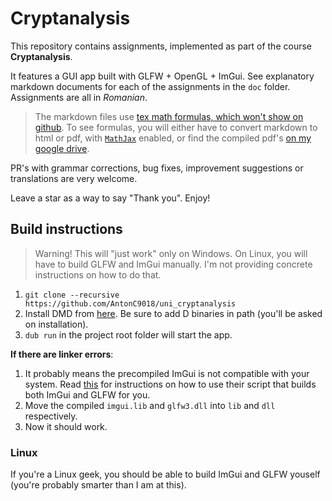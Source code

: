 # Cryptanalysis

This repository contains assignments, implemented as part of the course **Cryptanalysis**.

It features a GUI app built with GLFW + OpenGL + ImGui. See explanatory markdown documents for each of the assignments in the `doc` folder. Assignments are all in *Romanian*.

> The markdown files use [tex math formulas, which won't show on github](https://stackoverflow.com/questions/11256433/how-to-show-math-equations-in-general-githubs-markdownnot-githubs-blog). To see formulas, you will either have to convert markdown to html or pdf, with [`MathJax`](https://www.mathjax.org/) enabled, or find the compiled pdf's [on my google drive](https://drive.google.com/drive/folders/1Rs0-qy6ivSDuHh5JadrP4Ta4YDhuVRiC).

PR's with grammar corrections, bug fixes, improvement suggestions or translations are very welcome.

Leave a star as a way to say "Thank you". Enjoy!


## Build instructions

> Warning! This will "just work" only on Windows. On Linux, you will have to build GLFW and ImGui manually. I'm not providing concrete instructions on how to do that.

1. `git clone --recursive https://github.com/AntonC9018/uni_cryptanalysis`
2. Install DMD from [here](https://dlang.org/download.html). Be sure to add D binaries in path (you'll be asked on installation).
3. `dub run` in the project root folder will start the app.


**If there are linker errors**:

1. It probably means the precompiled ImGui is not compatible with your system. Read [this](https://github.com/Superbelko/imgui-d) for instructions on how to use their script that builds both ImGui and GLFW for you.
2. Move the compiled `imgui.lib` and `glfw3.dll` into `lib` and `dll` respectively.
3. Now it should work.


### Linux

If you're a Linux geek, you should be able to build ImGui and GLFW youself (you're probably smarter than I am at this).